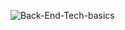 
![Back-End-Tech-basics](https://github.com/user-attachments/assets/ddd7b4ff-2983-45d0-96c2-da8e8ce8bae4)
